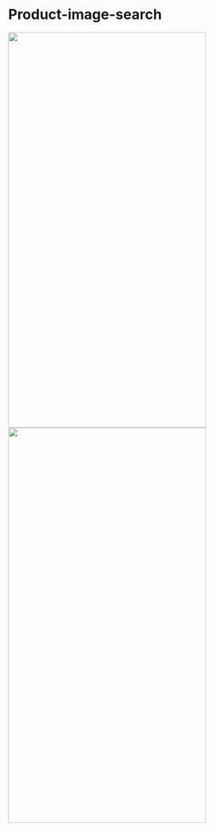 # Product-image-search

<img src="https://github.com/begzodsuyunov/Product-image-search/assets/73460442/3d26a23a-befa-4c2c-ad52-d4066baa3c4e" width="400" height="800">
<img src="https://github.com/begzodsuyunov/Product-image-search/assets/73460442/8b3297cd-f15a-498d-9f3b-48c71abb9486" width="400" height="800">
